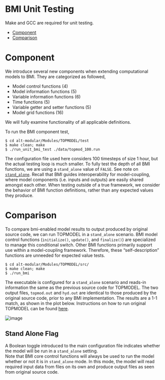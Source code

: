 # BMI Unit Testing
Make and GCC are required for unit testing.
- [Component](#component)
- [Comparison](#comparison)
# Component 
We introduce several new components when extending computational models to BMI.  They are categorized as followed,  
- Model control functions (4)
- Model information functions (5)
- Variable information functions (6)
- Time functions (5)
- Variable getter and setter functions (5)
- Model grid functions (16)

We will fully examine functionality of all applicable definitions.

To run the BMI component test, 
```
$ cd alt-modular/Modules/TOPMODEL/test
$ make clean; make
$ ./run_unit_bmi_test ./data/topmod_100.run
```
The configuration file used here considers 100 timesteps of size 1 hour, but the actual testing loop is much smaller. 
To fully test the depth of all BMI functions, we are using a `stand_alone` value of `FALSE`.  See note on [`stand_alone`](#stand-alone-flag).
Recall that BMI guides interoperability for model-coupling, where model components (i.e. inputs and outputs) are easily shared amongst each other.
When testing outside of a true framework, we consider the behavior of BMI function definitions, rather than any expected values they produce. 

# Comparison
To compare bmi-enabled model results to output produced by original source code, we can run TOPMODEL in a `stand_alone` scenario. 
BMI model control functions (`initialize()`, `update()`, and `finalize()`) are specialized to manage this conditional switch. Other BMI functions primarily support use 
within a model-coupling framework.  Therefore, these “self-description” functions are unneeded for expected value tests.

```
$ cd alt-modular/Modules/TOPMODEL/src/
$ make clean; make
$ ./run_bmi
```
The executable is configured for a `stand_alone` scenario and reads-in information the same as the previous source code for TOPMODEL.  The two output files, `topmod.out` and `hyd.out`
are identical to those produced by the original source code, prior to any BMI implementation.  The results are a 1-1 match, as shown in the plot below.  Instructions on how to run original TOPMODEL can be
found [here](https://github.com/NOAA-OWP/alt-modular/blob/main/Modules/TOPMODEL/references/1_ORG_CODE_C_FO/README.1ST).

![image](https://user-images.githubusercontent.com/30940444/127345662-aa083fe7-d2d6-47a4-8c68-0a16686016c6.png)

## Stand Alone Flag
A Boolean toggle introduced to the main configuration file indicates whether the model will be run in a `stand_alone` setting.  
Note that BMI core control functions will always be used to run the model whether or not it is in `stand_alone` mode.
In this mode, the model will read required input data from files on its own and produce output files as seen from
original source code. 
